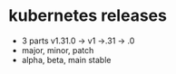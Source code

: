 # kubernetes releases
* 3 parts v1.31.0 -> v1 ->.31 -> .0
* major, minor, patch
* alpha, beta, main stable
